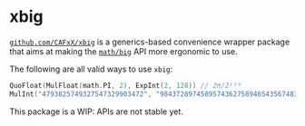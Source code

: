 # xbig

[`github.com/CAFxX/xbig`](https://github.com/CAFxX/xbig) is a generics-based convenience wrapper package that aims at making the [`math/big`](https://pkg.go.dev/math/big) API more ergonomic to use.

The following are all valid ways to use `xbig`:

```go
QuoFloat(MulFloat(math.PI, 2), ExpInt(2, 128)) // 2π/2¹²⁸
MulInt("4793825749327547329903472", "9843728974589574362758946543567483265783432")
```

This package is a WIP: APIs are not stable yet.